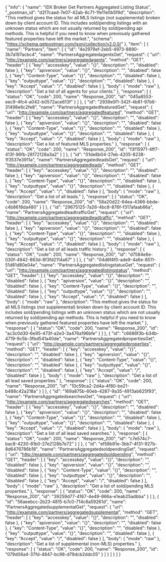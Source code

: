 {
  "info": {
    "name": "IDX Broker Get Partners Aggregated Listing Status",
    "_postman_id": "d2f7caad-7e07-42ab-8c71-1fe11e0b5f9d",
    "description": "This method gives the status for all MLS listings (not supplemental) broken down by client account ID. This includes sold/pending listings with an unknown status which are not usually returned by sold/pending api methods. This is helpful if you need to know when previously gathered featured properties have left the market.",
    "schema": "https://schema.getpostman.com/json/collection/v2.0.0/"
  },
  "item": [
    {
      "name": "Partners",
      "item": [
        {
          "id": "4e2979ef-2eb5-4973-8890-3b7a197acbc4",
          "name": "PartnersAggregatedagentsGet",
          "request": {
            "url": "http://example.com/partners/aggregatedagents",
            "method": "GET",
            "header": [
              {
                "key": "accesskey",
                "value": "{}",
                "description": "",
                "disabled": false
              },
              {
                "key": "apiversion",
                "value": "{}",
                "description": "",
                "disabled": false
              },
              {
                "key": "Content-Type",
                "value": "{}",
                "description": "",
                "disabled": false
              },
              {
                "key": "outputtype",
                "value": "{}",
                "description": "",
                "disabled": false
              },
              {
                "key": "Accept",
                "value": "*/*",
                "disabled": false
              }
            ],
            "body": {
              "mode": "raw"
            },
            "description": "Get a list of all agents for your clients."
          },
          "response": [
            {
              "status": "OK",
              "code": 200,
              "name": "Response_200",
              "id": "045a6553-eec9-4fc4-a042-b0572ace613f"
            }
          ]
        },
        {
          "id": "2939e5f1-342f-4b81-97b6-31498e6c2fe8",
          "name": "PartnersAggregatedfeaturedGet",
          "request": {
            "url": "http://example.com/partners/aggregatedfeatured",
            "method": "GET",
            "header": [
              {
                "key": "accesskey",
                "value": "{}",
                "description": "",
                "disabled": false
              },
              {
                "key": "apiversion",
                "value": "{}",
                "description": "",
                "disabled": false
              },
              {
                "key": "Content-Type",
                "value": "{}",
                "description": "",
                "disabled": false
              },
              {
                "key": "outputtype",
                "value": "{}",
                "description": "",
                "disabled": false
              },
              {
                "key": "Accept",
                "value": "*/*",
                "disabled": false
              }
            ],
            "body": {
              "mode": "raw"
            },
            "description": "Get a list of featured MLS properties."
          },
          "response": [
            {
              "status": "OK",
              "code": 200,
              "name": "Response_200",
              "id": "f3f15971-4ff7-413f-96fb-28172128a3a2"
            }
          ]
        },
        {
          "id": "01de8b04-27eb-4205-8238-1f3537e3911a",
          "name": "PartnersAggregatedleadsGet",
          "request": {
            "url": "http://example.com/partners/aggregatedleads",
            "method": "GET",
            "header": [
              {
                "key": "accesskey",
                "value": "{}",
                "description": "",
                "disabled": false
              },
              {
                "key": "apiversion",
                "value": "{}",
                "description": "",
                "disabled": false
              },
              {
                "key": "Content-Type",
                "value": "{}",
                "description": "",
                "disabled": false
              },
              {
                "key": "outputtype",
                "value": "{}",
                "description": "",
                "disabled": false
              },
              {
                "key": "Accept",
                "value": "*/*",
                "disabled": false
              }
            ],
            "body": {
              "mode": "raw"
            },
            "description": "Get a list of all leads."
          },
          "response": [
            {
              "status": "OK",
              "code": 200,
              "name": "Response_200",
              "id": "58a20d22-64ea-4366-bbde-c4b8618da480"
            }
          ]
        },
        {
          "id": "29675125-7a26-4bc8-876f-f317afaab66a",
          "name": "PartnersAggregatedleadtrafficGet",
          "request": {
            "url": "http://example.com/partners/aggregatedleadtraffic",
            "method": "GET",
            "header": [
              {
                "key": "accesskey",
                "value": "{}",
                "description": "",
                "disabled": false
              },
              {
                "key": "apiversion",
                "value": "{}",
                "description": "",
                "disabled": false
              },
              {
                "key": "Content-Type",
                "value": "{}",
                "description": "",
                "disabled": false
              },
              {
                "key": "outputtype",
                "value": "{}",
                "description": "",
                "disabled": false
              },
              {
                "key": "Accept",
                "value": "*/*",
                "disabled": false
              }
            ],
            "body": {
              "mode": "raw"
            },
            "description": "Get a list of all leads traffic history."
          },
          "response": [
            {
              "status": "OK",
              "code": 200,
              "name": "Response_200",
              "id": "d7584e6e-030f-4942-863d-8f3fd2114a67"
            }
          ]
        },
        {
          "id": "04d6f4f0-ade9-4a6e-8511-51d81d80e04e",
          "name": "PartnersAggregatedlistingstatusGet",
          "request": {
            "url": "http://example.com/partners/aggregatedlistingstatus",
            "method": "GET",
            "header": [
              {
                "key": "accesskey",
                "value": "{}",
                "description": "",
                "disabled": false
              },
              {
                "key": "apiversion",
                "value": "{}",
                "description": "",
                "disabled": false
              },
              {
                "key": "Content-Type",
                "value": "{}",
                "description": "",
                "disabled": false
              },
              {
                "key": "outputtype",
                "value": "{}",
                "description": "",
                "disabled": false
              },
              {
                "key": "Accept",
                "value": "*/*",
                "disabled": false
              }
            ],
            "body": {
              "mode": "raw"
            },
            "description": "This method gives the status for all MLS listings (not supplemental) broken down by client account ID. This includes sold/pending listings with an unknown status which are not usually returned by sold/pending api methods. This is helpful if you need to know when previously gathered featured properties have left the market."
          },
          "response": [
            {
              "status": "OK",
              "code": 200,
              "name": "Response_200",
              "id": "ac3c0d30-6e95-473f-a2e3-3a476a196bfe"
            }
          ]
        },
        {
          "id": "c6686f3b-b34b-4719-9c5b-3fbd541a40de",
          "name": "PartnersAggregatedpropertiesGet",
          "request": {
            "url": "http://example.com/partners/aggregatedproperties",
            "method": "GET",
            "header": [
              {
                "key": "accesskey",
                "value": "{}",
                "description": "",
                "disabled": false
              },
              {
                "key": "apiversion",
                "value": "{}",
                "description": "",
                "disabled": false
              },
              {
                "key": "Content-Type",
                "value": "{}",
                "description": "",
                "disabled": false
              },
              {
                "key": "outputtype",
                "value": "{}",
                "description": "",
                "disabled": false
              },
              {
                "key": "Accept",
                "value": "*/*",
                "disabled": false
              }
            ],
            "body": {
              "mode": "raw"
            },
            "description": "Get a list of all lead saved properties."
          },
          "response": [
            {
              "status": "OK",
              "code": 200,
              "name": "Response_200",
              "id": "10c59ca2-2d4a-4f80-be21-b488c42a218a"
            }
          ]
        },
        {
          "id": "169a875b-60eb-4287-9a35-4913ab625f93",
          "name": "PartnersAggregatedsearchesGet",
          "request": {
            "url": "http://example.com/partners/aggregatedsearches",
            "method": "GET",
            "header": [
              {
                "key": "accesskey",
                "value": "{}",
                "description": "",
                "disabled": false
              },
              {
                "key": "apiversion",
                "value": "{}",
                "description": "",
                "disabled": false
              },
              {
                "key": "Content-Type",
                "value": "{}",
                "description": "",
                "disabled": false
              },
              {
                "key": "outputtype",
                "value": "{}",
                "description": "",
                "disabled": false
              },
              {
                "key": "Accept",
                "value": "*/*",
                "disabled": false
              }
            ],
            "body": {
              "mode": "raw"
            },
            "description": "Get a list of all lead saved searches."
          },
          "response": [
            {
              "status": "OK",
              "code": 200,
              "name": "Response_200",
              "id": "c7e574c7-bac8-4230-81b0-27e2128b7e72"
            }
          ]
        },
        {
          "id": "ef58b91e-3bb7-4f31-927b-8d6476786b18",
          "name": "PartnersAggregatedsoldpendingGet",
          "request": {
            "url": "http://example.com/partners/aggregatedsoldpending",
            "method": "GET",
            "header": [
              {
                "key": "accesskey",
                "value": "{}",
                "description": "",
                "disabled": false
              },
              {
                "key": "apiversion",
                "value": "{}",
                "description": "",
                "disabled": false
              },
              {
                "key": "Content-Type",
                "value": "{}",
                "description": "",
                "disabled": false
              },
              {
                "key": "outputtype",
                "value": "{}",
                "description": "",
                "disabled": false
              },
              {
                "key": "Accept",
                "value": "*/*",
                "disabled": false
              }
            ],
            "body": {
              "mode": "raw"
            },
            "description": "Get a list of sold/pending MLS properties."
          },
          "response": [
            {
              "status": "OK",
              "code": 200,
              "name": "Response_200",
              "id": "39259d77-4167-4e49-866a-e1eab25adbba"
            }
          ]
        },
        {
          "id": "56aeebcc-2b23-4815-b7c0-714c6a59261d",
          "name": "PartnersAggregatedsupplementalGet",
          "request": {
            "url": "http://example.com/partners/aggregatedsupplemental",
            "method": "GET",
            "header": [
              {
                "key": "accesskey",
                "value": "{}",
                "description": "",
                "disabled": false
              },
              {
                "key": "apiversion",
                "value": "{}",
                "description": "",
                "disabled": false
              },
              {
                "key": "Content-Type",
                "value": "{}",
                "description": "",
                "disabled": false
              },
              {
                "key": "outputtype",
                "value": "{}",
                "description": "",
                "disabled": false
              },
              {
                "key": "Accept",
                "value": "*/*",
                "disabled": false
              }
            ],
            "body": {
              "mode": "raw"
            },
            "description": "Get a list of supplemental (non-MLS) properties."
          },
          "response": [
            {
              "status": "OK",
              "code": 200,
              "name": "Response_200",
              "id": "079d06a4-37fd-4847-bc98-d79dcb2ddc05"
            }
          ]
        }
      ]
    }
  ]
}